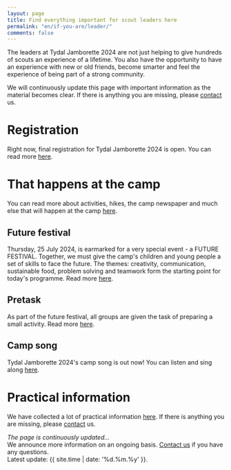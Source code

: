 ```yaml
---
layout: page
title: Find everything important for scout leaders here
permalink: "en/if-you-are/leader/"
comments: false
---
```


The leaders at Tydal Jamborette 2024 are not just helping to give hundreds of scouts an experience of a lifetime. You also have the opportunity to have an experience with new or old friends, become smarter and feel the experience of being part of a strong community.

We will continuously update this page with important information as the material becomes clear. If there is anything you are missing, please [contact](/en/contact/) us.

# Registration

Right now, final registration for Tydal Jamborette 2024 is open. You can read more [here](/en/registration/).

# That happens at the camp

You can read more about activities, hikes, the camp newspaper and much else that will happen at the camp [here](/en/programme/).

## Future festival

Thursday, 25 July 2024, is earmarked for a very special event - a FUTURE FESTIVAL. Together, we must give the camp's children and young people a set of skills to face the future. The themes: creativity, communication, sustainable food, problem solving and teamwork form the starting point for today's programme. Read more [here](/en/future-festival).

## Pretask

As part of the future festival, all groups are given the task of preparing a small activity. Read more [here](/en/future-festival).

## Camp song

Tydal Jamborette 2024's camp song is out now! You can listen and sing along [here](/en/campsong).

# Practical information

We have collected a lot of practical information [here](/en/practical-information/). If there is anything you are missing, please [contact](/en/contact/) us.

<div class="jumbotron mt-5 px-3">
<i>The page is continuously updated...</i>
<br>
We announce more information on an ongoing basis. <a href="/en/contact/">Contact us</a> if you have any questions.
<br>
Latest update: {{ site.time | date: '%d.%m.%y' }}.
</div>